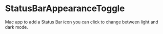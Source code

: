 # StatusBarAppearanceToggle
Mac app to add a Status Bar icon you can click to change between light and dark mode.
